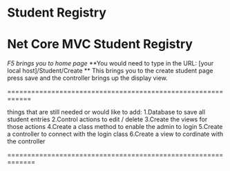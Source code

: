 # Student Registry
 Net Core MVC Student Registry
 ===========================================================
*F5 brings you to home page*
**You would need to type in the URL: [your local host]/Student/Create ** 
This brings you to the create student page
press save and the controller brings up the display view.

============================================================

things that are still needed or would like to add:
     1.Database to save all student entries
     2.Control actions to edit / delete
     3.Create the views for those actions
     4.Create a class method to enable the admin to login
     5.Create a controller to connect with the login class
     6.Create a view to cordinate with the controller
     
     
=============================================================
     
     
     
